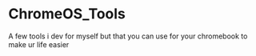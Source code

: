 # ChromeOS_Tools
A few tools i dev for myself but that you can use for your chromebook to make ur life easier
